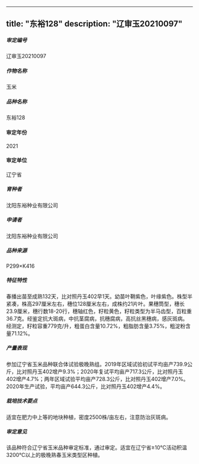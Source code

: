 
---
title: "东裕128"
description: "辽审玉20210097"
---
##### 审定编号 
辽审玉20210097

##### 作物名称
玉米

##### 品种名称
东裕128

#### 审定年份
2021	

#### 审定单位
辽宁省

##### 育种者
沈阳东裕种业有限公司

##### 申请者
沈阳东裕种业有限公司

##### 品种来源
P299×K416

##### 特征特性
春播出苗至成熟132天，比对照丹玉402早1天。幼苗叶鞘紫色，叶缘紫色。株型半紧凑，株高297厘米左右，穗位128厘米左右，成株约21片叶。果穗筒型，穗长23.9厘米，穗行数18-20行，穗轴红色，籽粒黄色，籽粒类型为半马齿型，百粒重36.7克。经鉴定抗大斑病，中抗茎腐病，抗穗腐病，高抗丝黑穗病，感灰斑病。经测定，籽粒容重779克/升，粗蛋白含量10.72%，粗脂肪含量3.75%，粗淀粉含量71.12%。

##### 产量表现
参加辽宁省玉米品种联合体试验极晚熟组。2019年区域试验初试平均亩产739.9公斤，比对照丹玉402增产9.3%；2020年复试平均亩产717.3公斤，比对照丹玉402增产4.7%；两年区域试验平均亩产728.3公斤，比对照丹玉402增产7.0%。2020年生产试验，平均亩产644.3公斤，比对照丹玉402增产4.4%。

##### 栽培技术要点
适宜在肥力中上等的地块种植，密度2500株/亩左右，注意防治灰斑病。

##### 审定意见
该品种符合辽宁省玉米品种审定标准，通过审定。适宜在辽宁省≥10℃活动积温3200℃以上的极晚熟春玉米类型区种植。


